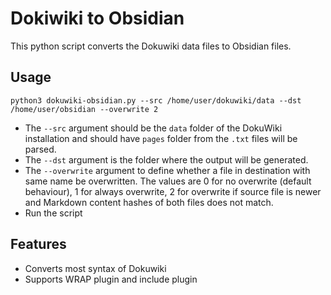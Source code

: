 # Dokiwiki to Obsidian

This python script converts the Dokuwiki data files to Obsidian files.

## Usage

```
python3 dokuwiki-obsidian.py --src /home/user/dokuwiki/data --dst /home/user/obsidian --overwrite 2
````

- The `--src` argument should be the `data` folder of the DokuWiki installation and should have `pages` folder from the `.txt` files will be parsed.
- The `--dst` argument is the folder where the output will be generated.
- The `--overwrite` argument to define whether a file in destination with same name be overwritten. The values are 0 for no overwrite (default behaviour), 1 for always overwrite, 2 for overwrite if source file is newer and Markdown content hashes of both files does not match.
- Run the script


## Features
- Converts most syntax of Dokuwiki
- Supports WRAP plugin and include plugin